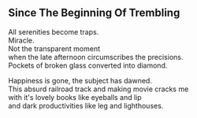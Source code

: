 Since The Beginning Of Trembling
--------------------------------
All serenities become traps.  
Miracle.  
Not the transparent moment  
when the late afternoon circumscribes the precisions.  
Pockets of broken glass converted into diamond.  
  
Happiness is gone, the subject has dawned.  
This absurd railroad track and making movie cracks me  
with it's lovely books like eyeballs and lip  
and dark productivities like leg and lighthouses.  
